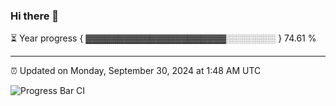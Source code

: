 ### Hi there 👋

⏳ Year progress { ▓▓▓▓▓▓▓▓▓▓▓▓▓▓▓▓▓▓▓▓▓▓░░░░░░░░ } 74.61 %

---

⏰ Updated on Monday, September 30, 2024 at 1:48 AM UTC

![Progress Bar CI](https://github.com/arthurbuhl/arthurbuhl/workflows/Progress%20Bar%20CI/badge.svg)
